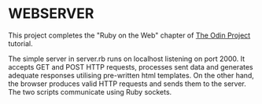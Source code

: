 WEBSERVER
=========

This project completes the "Ruby on the Web" chapter of [The Odin Project](http://www.theodinproject.com) tutorial.

The simple server in server.rb runs on localhost listening on port 2000. It accepts GET and POST HTTP requests, processes sent data and generates adequate responses utilising pre-written html templates. On the other hand, the browser produces valid HTTP requests and sends them to the server. The two scripts communicate using Ruby sockets.
